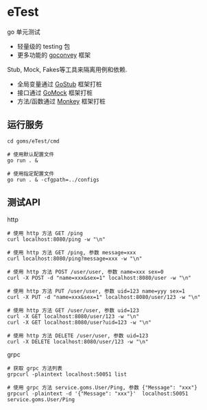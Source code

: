 # eTest

go 单元测试
- 轻量级的 testing 包
- 更多功能的 [goconvey][21] 框架

Stub, Mock, Fakes等工具来隔离用例和依赖.
- 全局变量通过 [GoStub][22] 框架打桩
- 接口通过 [GoMock][23] 框架打桩
- 方法/函数通过 [Monkey][24] 框架打桩

[21]:https://github.com/smartystreets/goconvey
[22]:https://github.com/prashantv/gostub
[23]:https://github.com/golang/mock
[24]:https://github.com/bouk/monkey


## 运行服务
```
cd goms/eTest/cmd

# 使用默认配置文件
go run . &  

# 使用指定配置文件
go run . & -cfgpath=../configs  
```

## 测试API

http
```
# 使用 http 方法 GET /ping
curl localhost:8080/ping -w "\n"

# 使用 http 方法 GET /ping, 参数 message=xxx
curl localhost:8080/ping?message=xxx -w "\n"

# 使用 http 方法 POST /user/user, 参数 name=xxx sex=0
curl -X POST -d "name=xxx&sex=1" localhost:8080/user -w "\n"

# 使用 http 方法 PUT /user/user, 参数 uid=123 name=yyy sex=1
curl -X PUT -d "name=xxx&sex=1" localhost:8080/user/123 -w "\n"

# 使用 http 方法 GET /user/user, 参数 uid=123
curl -X GET localhost:8080/user/123 -w "\n"
curl -X GET localhost:8080/user?uid=123 -w "\n"

# 使用 http 方法 DELETE /user/user, 参数 uid=123
curl -X DELETE localhost:8080/user/123 -w "\n" 
```

grpc
```
# 获取 grpc 方法列表
grpcurl -plaintext localhost:50051 list

# 使用 grpc 方法 service.goms.User/Ping, 参数 {"Message": "xxx"}
grpcurl -plaintext -d '{"Message": "xxx"}'  localhost:50051 service.goms.User/Ping
```